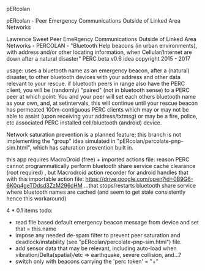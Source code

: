 pERcolan

pERcolan - Peer Emergency Communications Outside of Linked Area Networks

Lawrence Sweet Peer EmeRgency Communications Outside of Linked Area Networks - PERCOLAN - "Bluetooth Help beacons (in urban environments), with address and/or other locating information, when Cellular/Internet are down after a natural disaster" PERC beta v0.6 idea copyright 2015 - 2017

usage: uses a bluetooth name as an emergency beacon, after a (natural) disaster, to other bluetooth devices with your address and other data relevant to your rescue. if bluetooth peers in range also have the PERC client, you will be (randomly) "paired" (not in bluetooth sense) to a PERC peer at which point: You and your peer will set each others bluetooth name as your own, and, at setintervals, this will continue until your rescue beacon has permeated 100m-contiguous PERC clients which may or may not be able to assist (upon receiving your address/txtmsg) or may be a fire, police, etc associated PERC installed cell/bluetooth (android) device.

Network saturation prevention is a planned feature; this branch is not implementing the "group" idea simulated in "pERcolan/percolate-pnp-sim.html", which has saturation prevention built in.

this app requires MacroDroid (free) + imported actions file: reason PERC cannot programmatically perform bluetooth share service cache clearance (root required) , but Macrodroid action recorder for android handles that with this importable action file: https://drive.google.com/open?id=0B9G6-6K0q4geTDdsd3ZzM296cHM ...that stops/restarts bluetooth share service where bluetooth names are cached (and seem to get stale consistently hence this workaround)

4 * 0.1 items todo:

* read file based default emergency beacon message from device and set that = this.name
* impose any needed de-spam filter to prevent peer saturation and deadlock/instability (see "pERcolan/percolate-pnp-sim.html") file.
* add sensor data that may be relevant, including auto-load when vibration/Delta(spatial)/etc => earthquake, severe collision, and...?
* switch only with beacons carrying the 'perc token' = "+"
